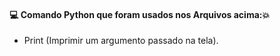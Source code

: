 #### :computer: Comando Python que foram usados nos Arquivos acima::boom:
- Print (Imprimir um argumento passado na tela).
